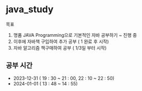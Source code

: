 # java_study
목표
1. 명품 JAVA Programming으로 기본적인 자바 공부하기 ~ 진행 중
2. 이후에 자바책 구입하여 추가 공부  ( 1 완료 후 시작)
3. 자바 알고리즘 책구매하여 공부  ( 1/3일 부터 시작)

## 공부 시간
- 2023-12-31 ( 19 : 30 ~ 21 : 00, 22 : 10 ~ 22 : 50)
- 2024-01-01 ( 13 : 48 ~ 14 : 55)

